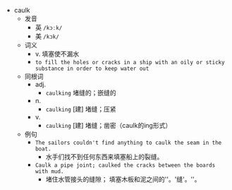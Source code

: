 - caulk
  - 发音
    - 英 `/kɔːk/`
    - 美 `/kɔk/`
  - 词义
    - v. 填塞使不漏水
    - `to fill the holes or cracks in a ship with an oily or sticky substance in order to keep water out`
  - 同根词
    - adj.
      - `caulking` 堵缝的；嵌缝的
    - n.
      - `caulking` [建] 堵缝；压紧
    - v.
      - `caulking` [建] 堵缝；凿密（caulk的ing形式）
  - 例句
    - `The sailors couldn't find anything to caulk the seam in the boat.`
      - 水手们找不到任何东西来填塞船上的裂缝。
    - `Caulk a pipe joint; caulked the cracks between the boards with mud.`
      - 堵住水管接头的缝隙； 填塞木板和泥之间的''。'缝'。''。

